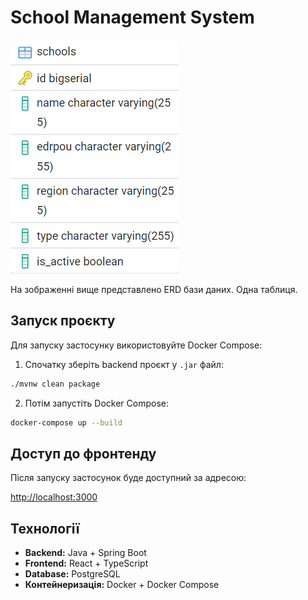 # School Management System

![img.png](img.png)

На зображенні вище представлено ERD бази даних. Одна таблиця.

##  Запуск проєкту

Для запуску застосунку використовуйте Docker Compose:

1. Спочатку зберіть backend проєкт у `.jar` файл:

```bash
./mvnw clean package
```

2. Потім запустіть Docker Compose:

```bash
docker-compose up --build
```

##  Доступ до фронтенду

Після запуску застосунок буде доступний за адресою:

[http://localhost:3000](http://localhost:3000)

##  Технології

* **Backend:** Java + Spring Boot
* **Frontend:** React + TypeScript
* **Database:** PostgreSQL
* **Контейнеризація:** Docker + Docker Compose
